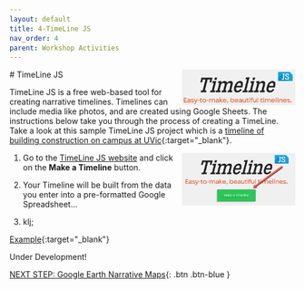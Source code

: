 ```yaml
---
layout: default
title: 4-TimeLine JS
nav_order: 4
parent: Workshop Activities
---
```

<img src="images/timeline-logo.png" style="float:right;width:200px" alt="TimeLine JS Logo">
# TimeLine JS

TimeLine JS is a free web-based tool for creating narrative timelines. Timelines can include media like photos, and are created using Google Sheets. The instructions below take you through the process of creating a TimeLine. Take a look at this sample TimeLine JS project which is a [timeline of building construction on campus at UVic](https://bit.ly/2W5LvBO){:target="_blank"}.

1. <img src="images/timeline-make.png" style="float:right;width:200px" alt="TimeLine JS Make Button">Go to the [TimeLine JS website](https://timeline.knightlab.com/) and click on the **Make a Timeline** button.

2. Your Timeline will be built from the data you enter into a pre-formatted Google Spreadsheet...

3. klj;

[Example](https://goo.gl/rJFHyw){:target="_blank"}


Under Development!<br>

[NEXT STEP: Google Earth Narrative Maps](google-narrative-maps.html){: .btn .btn-blue }
